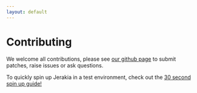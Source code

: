 ```yaml
---
layout: default
---
```


# Contributing

We welcome all contributions, please see [our github page](https://github.com/jerakia/jerakia) to submit patches, raise issues or ask questions.

To quickly spin up Jerakia in a test environment, check out the [30 second spin up guide!](/contributing/quickenv.html)
